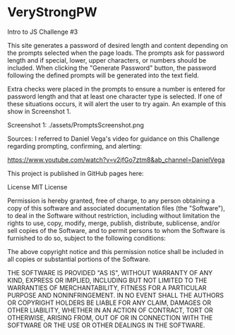 # VeryStrongPW
Intro to JS Challenge #3

This site generates a password of desired length and content depending on the prompts selected when the page loads. The prompts ask for password length and if special, lower, upper characters, or numbers should be included. When clicking the "Generate Password" button, the password following the defined prompts will be generated into the text field. 

Extra checks were placed in the prompts to ensure a number is entered for password length and that at least one character type is selected. If one of these situations occurs, it will alert the user to try again. An example of this show in Screenshot 1.

Screenshot 1: ./assets/PromptsScreenshot.png

Sources:
I referred to Daniel Vega's video for guidance on this Challenge regarding prompting, confirming, and alerting:

https://www.youtube.com/watch?v=v2jfGo7ztm8&ab_channel=DanielVega

This project is published in GitHub pages here:


License
MIT License

Permission is hereby granted, free of charge, to any person obtaining a copy of this software and associated documentation files (the "Software"), 
to deal in the Software without restriction, including without limitation the rights to use, copy, modify, merge, publish, distribute, sublicense, 
and/or sell copies of the Software, and to permit persons to whom the Software is furnished to do so, subject to the following conditions:

The above copyright notice and this permission notice shall be included in all copies or substantial portions of the Software.

THE SOFTWARE IS PROVIDED "AS IS", WITHOUT WARRANTY OF ANY KIND, EXPRESS OR IMPLIED, INCLUDING BUT NOT LIMITED TO THE WARRANTIES OF MERCHANTABILITY, 
FITNESS FOR A PARTICULAR PURPOSE AND NONINFRINGEMENT. IN NO EVENT SHALL THE AUTHORS OR COPYRIGHT HOLDERS BE LIABLE FOR ANY CLAIM, DAMAGES OR OTHER 
LIABILITY, WHETHER IN AN ACTION OF CONTRACT, TORT OR OTHERWISE, ARISING FROM, OUT OF OR IN CONNECTION WITH THE SOFTWARE OR THE USE OR OTHER DEALINGS 
IN THE SOFTWARE.